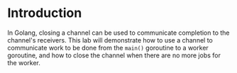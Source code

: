 # Introduction

In Golang, closing a channel can be used to communicate completion to the channel's receivers. This lab will demonstrate how to use a channel to communicate work to be done from the `main()` goroutine to a worker goroutine, and how to close the channel when there are no more jobs for the worker.

